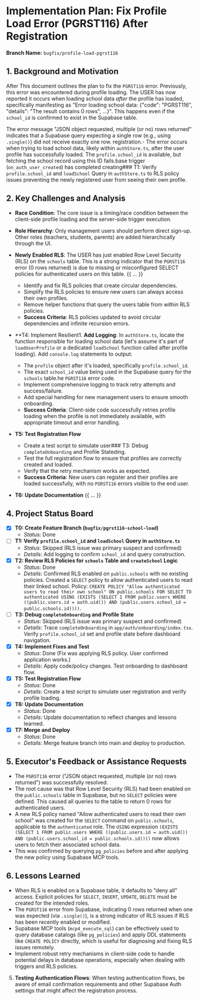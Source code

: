 # Implementation Plan: Fix Profile Load Error (PGRST116) After Registration

**Branch Name:** `bugfix/profile-load-pgrst116`

## 1. Background and Motivation

After This document outlines the plan to fix the `PGRST116` error. Previously, this error was encountered during profile loading. The USER has now reported it occurs when loading school data *after* the profile has loaded, specifically manifesting as "Error loading school data: {\"code\": \"PGRST116\", \"details\": \"The result contains 0 rows\", ...}". This happens even if the `school_id` is confirmed to exist in the Supabase table.

The error message "JSON object requested, multiple (or no) rows returned" indicates that a Supabase query expecting a single row (e.g., using `.single()`) did not receive exactly one row. registration.- The error occurs when trying to load school data, likely within `authStore.ts`, after the user profile has successfully loaded. The `profile.school_id` is available, but fetching the school record using this ID fails.base trigger (`on_auth_user_created`) has completed creating### T1: Verify `profile.school_id` and `loadSchool` Query in `authStore.ts` to RLS policy issues preventing the newly registered user from seeing their own profile.

## 2. Key Challenges and Analysis

*   **Race Condition**: The core issue is a timing/race condition between the client-side profile loading and the server-side trigger execution.
*   **Role Hierarchy**: Only management users should perform direct sign-up. Other roles (teachers, students, parents) are added hierarchically through the UI.
*   **Newly Enabled RLS**: The USER has just enabled Row Level Security (RLS) on the `schools` table. This is a strong indicator that the `PGRST116` error (0 rows returned) is due to missing or misconfigured SELECT policies for authenticated users on this table.
{{ ... }}
    *   Identify and fix RLS policies that create circular dependencies.
    *   Simplify the RLS policies to ensure new users can always access their own profiles.
    *   Remove helper functions that query the users table from within RLS policies.
    *   **Success Criteria**: RLS policies updated to avoid circular dependencies and infinite recursion errors.

*   **T4: Implement Resilient1.  **Add Logging**: In `authStore.ts`, locate the function responsible for loading school data (let's assume it's part of `loadUserProfile` or a dedicated `loadSchool` function called after profile loading). Add `console.log` statements to output:
    *   The `profile` object after it's loaded, specifically `profile.school_id`.
    *   The exact `school_id` value being used in the Supabase query for the `schools` table.he `PGRST116` error code.
    *   Implement comprehensive logging to track retry attempts and success/failure.
    *   Add special handling for new management users to ensure smooth onboarding.
    *   **Success Criteria**: Client-side code successfully retries profile loading when the profile is not immediately available, with appropriate timeout and error handling.

*   **T5: Test Registration Flow**
    *   Create a test script to simulate user### T3: Debug `completeOnboarding` and Profile Stateding.
    *   Test the full registration flow to ensure that profiles are correctly created and loaded.
    *   Verify that the retry mechanism works as expected.
    *   **Success Criteria**: New users can register and their profiles are loaded successfully, with no `PGRST116` errors visible to the end user.

*   **T6: Update Documentation**
{{ ... }}

## 4. Project Status Board

- [x] **T0: Create Feature Branch (`bugfix/pgrst116-school-load`)**
    - *Status*: Done
- [ ] **T1: Verify `profile.school_id` and `loadSchool` Query in `authStore.ts`**
    - *Status*: Skipped (RLS issue was primary suspect and confirmed)
    - *Details*: Add logging to confirm `school_id` and query construction.
- [x] **T2: Review RLS Policies for `schools` Table and `createSchool` Logic**
    - *Status*: Done
    - *Details*: Confirmed RLS enabled on `public.schools` with no existing policies. Created a `SELECT` policy to allow authenticated users to read their linked school. Policy: `CREATE POLICY "Allow authenticated users to read their own school" ON public.schools FOR SELECT TO authenticated USING (EXISTS (SELECT 1 FROM public.users WHERE ((public.users.id = auth.uid()) AND (public.users.school_id = public.schools.id))))`.
- [ ] **T3: Debug `completeOnboarding` and Profile State**
    - *Status*: Skipped (RLS issue was primary suspect and confirmed)
    - *Details*: Trace `completeOnboarding` in `app/auth/onboarding/index.tsx`. Verify `profile.school_id` set and profile state before dashboard navigation.
- [x] **T4: Implement Fixes and Test**
    - *Status*: Done (Fix was applying RLS policy. User confirmed application works.)
    - *Details*: Apply code/policy changes. Test onboarding to dashboard flow.
- [x] **T5: Test Registration Flow**
    - *Status*: Done
    - *Details*: Create a test script to simulate user registration and verify profile loading.
- [x] **T6: Update Documentation**
    - *Status*: Done
    - *Details*: Update documentation to reflect changes and lessons learned.
- [x] **T7: Merge and Deploy**
    - *Status*: Done
    - *Details*: Merge feature branch into main and deploy to production.

## 5. Executor's Feedback or Assistance Requests

- The `PGRST116` error ("JSON object requested, multiple (or no) rows returned") was successfully resolved.
- The root cause was that Row Level Security (RLS) had been enabled on the `public.schools` table in Supabase, but no `SELECT` policies were defined. This caused all queries to the table to return 0 rows for authenticated users.
- A new RLS policy named "Allow authenticated users to read their own school" was created for the `SELECT` command on `public.schools`, applicable to the `authenticated` role. The `USING` expression `(EXISTS (SELECT 1 FROM public.users WHERE ((public.users.id = auth.uid()) AND (public.users.school_id = public.schools.id))))` now allows users to fetch their associated school data.
- This was confirmed by querying `pg_policies` before and after applying the new policy using Supabase MCP tools.

## 6. Lessons Learned

- When RLS is enabled on a Supabase table, it defaults to "deny all" access. Explicit policies for `SELECT`, `INSERT`, `UPDATE`, `DELETE` must be created for the intended roles.
- The `PGRST116` error from Supabase, indicating 0 rows returned when one was expected (via `.single()`), is a strong indicator of RLS issues if RLS has been recently enabled or modified.
- Supabase MCP tools (`mcp4_execute_sql`) can be effectively used to query database catalogs (like `pg_policies`) and apply DDL statements like `CREATE POLICY` directly, which is useful for diagnosing and fixing RLS issues remotely.
- Implement robust retry mechanisms in client-side code to handle potential delays in database operations, especially when dealing with triggers and RLS policies.

5. **Testing Authentication Flows**: When testing authentication flows, be aware of email confirmation requirements and other Supabase Auth settings that might affect the registration process.
